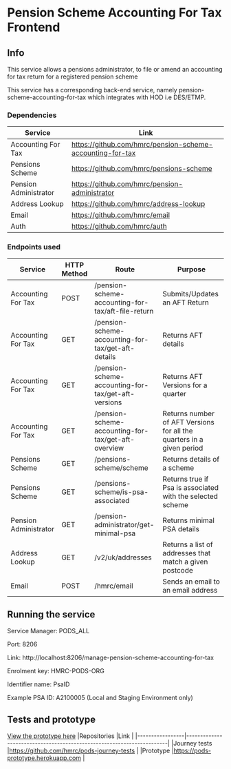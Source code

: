 # Pension Scheme Accounting For Tax Frontend 

## Info

This service allows a pensions administrator, to file or amend an accounting for tax return for a registered pension scheme

This service has a corresponding back-end service, namely pension-scheme-accounting-for-tax which integrates with HOD i.e DES/ETMP.

### Dependencies

|Service                |Link                                                             |
|-----------------------|-----------------------------------------------------------------|
|Accounting For Tax     |https://github.com/hmrc/pension-scheme-accounting-for-tax        |
|Pensions Scheme        |https://github.com/hmrc/pensions-scheme                          |
|Pension Administrator  |https://github.com/hmrc/pension-administrator                    |
|Address Lookup         |https://github.com/hmrc/address-lookup                           |
|Email                  |https://github.com/hmrc/email                                    |
|Auth                   |https://github.com/hmrc/auth                                     |

### Endpoints used   

|Service                | HTTP Method | Route | Purpose
|-----------------------|-------------|------------------------------------------------------|----------------------------------------------------------------------|
|Accounting For Tax     | POST        | /pension-scheme-accounting-for-tax/aft-file-return   | Submits/Updates an AFT Return                                        |
|Accounting For Tax     | GET         | /pension-scheme-accounting-for-tax/get-aft-details   | Returns AFT details                                                  |
|Accounting For Tax     | GET         | /pension-scheme-accounting-for-tax/get-aft-versions  | Returns AFT Versions for a quarter                                   |
|Accounting For Tax     | GET         | /pension-scheme-accounting-for-tax/get-aft-overview  | Returns number of AFT Versions for all the quarters in a given period|
|Pensions Scheme        | GET         | /pensions-scheme/scheme                              | Returns details of a scheme                                          |
|Pensions Scheme        | GET         | /pensions-scheme/is-psa-associated                   | Returns true if Psa is associated with the selected scheme           |
|Pension Administrator  | GET         | /pension-administrator/get-minimal-psa               | Returns minimal PSA details                                          | 
|Address Lookup         | GET         | /v2/uk/addresses                                     | Returns a list of addresses that match a given postcode              | 
|Email                  | POST        | /hmrc/email                                          | Sends an email to an email address                                   | 

## Running the service

Service Manager: PODS_ALL

Port: 8206

Link: http://localhost:8206/manage-pension-scheme-accounting-for-tax

Enrolment key: HMRC-PODS-ORG

Identifier name: PsaID

Example PSA ID: A2100005 (Local and Staging Environment only)

## Tests and prototype

[View the prototype here](https://pods-prototype.herokuapp.com)
|Repositories     |Link                                                                   |
|-----------------|-----------------------------------------------------------------------|
|Journey tests    |https://github.com/hmrc/pods-journey-tests                             |
|Prototype        |https://pods-prototype.herokuapp.com                                   |

